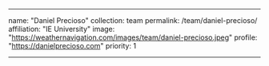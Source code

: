 ---

name: "Daniel Precioso"
collection: team
permalink: /team/daniel-precioso/
affiliation: "IE University"
image: "https://weathernavigation.com/images/team/daniel-precioso.jpeg"
profile: "https://danielprecioso.com"
priority: 1

---